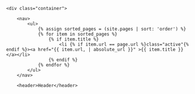 <!DOCTYPE HTML>
<html lang="en">
<head>
	<title>{{ page.title }}</title>
	<link href="{{ "/css/main.css" | absolute_url }}" rel="stylesheet">
</head>
<body>

	<div class="container">

		<nav>
			<ul>
				{% assign sorted_pages = (site.pages | sort: 'order') %}
				{% for item in sorted_pages %}
					{% if item.title %}
						<li {% if item.url == page.url %}class="active"{% endif %}><a href="{{ item.url, | absolute_url }}" >{{ item.title }}</a></li>
					{% endif %}
				{% endfor %}
			</ul>
		</nav>

		<header>Header</header>
